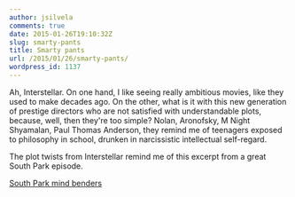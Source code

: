 ```yaml
---
author: jsilvela
comments: true
date: 2015-01-26T19:10:32Z
slug: smarty-pants
title: Smarty pants
url: /2015/01/26/smarty-pants/
wordpress_id: 1137
---
```


Ah, Interstellar. On one hand, I like seeing really ambitious movies, like they used to make decades ago. On the other, what is it with this new generation of prestige directors who are not satisfied with understandable plots, because, well, then they're too simple? Nolan, Aronofsky, M Night Shyamalan, Paul Thomas Anderson, they remind me of teenagers exposed to philosophy in school, drunken in narcissistic intellectual self-regard.

The plot twists from Interstellar remind me of this excerpt from a great South Park episode.

[South Park mind benders](http://southpark.cc.com/clips/151771/scruples)

